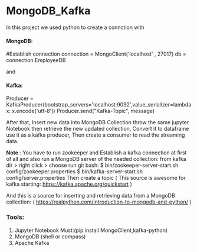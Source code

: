 # MongoDB_Kafka
In this project we used python to create a connction with 
#### MongoDB:
#Establish connection
connection = MongoClient('localhost' , 27017)
db = connection.EmployeeDB

and 

#### Kafka:
Producer = KafkaProducer(bootstrap_servers='localhost:9092',value_serializer=lambda x: x.encode('utf-8'))
Producer.send("Kafka-Topic", message)

After that, Insert new data into MongoDB Collection throw the same jupyter Notebook then retrieve the new updated collection, Convert it to dataframe use it as a kafka producer, Then create a consumer to read the streaming data.

**Note** : You have to run zookeeper and Establish a kafka connection at first of all and also run a MongoDB server of the needed collection:
from kafka dir > right click > choose run git bash:
$ bin/zookeeper-server-start.sh config/zookeeper.properties
$ bin/kafka-server-start.sh config/server.properties
Then create a topic ( This source is awesome for kafka starting: https://kafka.apache.org/quickstart )

And this is a source for inserting and retrieving data from a MongoDB collection: ( https://realpython.com/introduction-to-mongodb-and-python/ )
### Tools:
1. Jupyter Notebook Must:(pip install MongoClient,kafka-python)
2. MongoDB (shell or compass)
3. Apache Kafka
